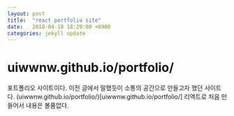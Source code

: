 ```yaml
---
layout: post
title:  "react portfolio site"
date:   2018-04-18 18:29:00 +0900
categories: jekyll update
---
```

# uiwwnw.github.io/portfolio/
포트폴리오 사이트이다.
이전 글에서 말했듯이 소통의 공간으로 만들고자 했던 사이트다. (uiwwnw.github.io/portfolio/)[uiwwnw.github.io/portfolio/]
리엑트로 처음 만들어서 내용은 볼품없다.

